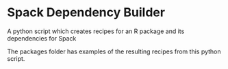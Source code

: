 # Spack Dependency Builder

A python script which creates recipes for an R package and its dependencies for Spack

The packages folder has examples of the resulting recipes from this python script.
 
